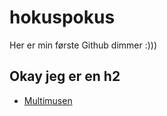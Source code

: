 # hokuspokus

Her er min første Github dimmer :)))

## Okay jeg er en h2 

* [Multimusen](http://multimusen.dk)
